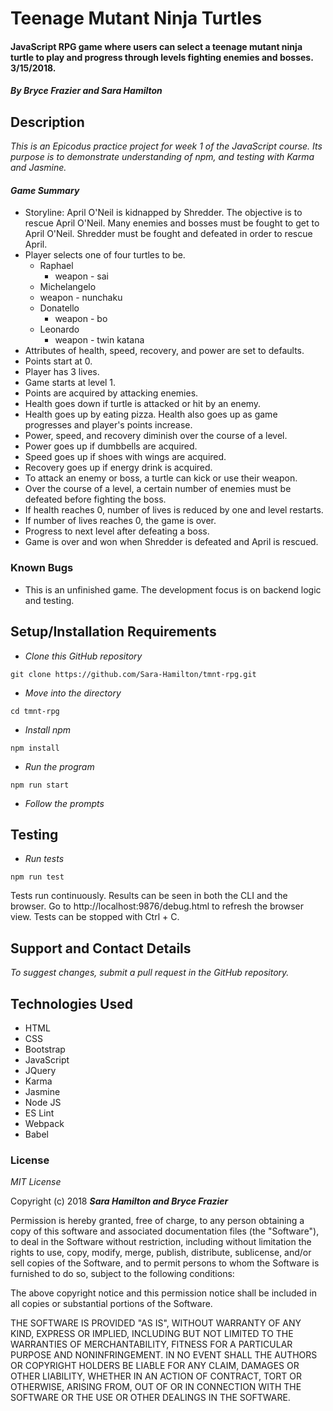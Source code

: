 # Teenage Mutant Ninja Turtles

#### JavaScript RPG game where users can select a teenage mutant ninja turtle to play and progress through levels fighting enemies and bosses. 3/15/2018.

#### _By Bryce Frazier and Sara Hamilton_

## Description
_This is an Epicodus practice project for week 1 of the JavaScript course. Its purpose is to demonstrate understanding of npm, and testing with Karma and Jasmine._

#### _Game Summary_
* Storyline: April O'Neil is kidnapped by Shredder.  The objective is to rescue April O'Neil.  Many enemies and bosses must be fought to get to April O'Neil.  Shredder must be fought and defeated in order to rescue April.  
* Player selects one of four turtles to be.
  * Raphael
    * weapon - sai
  * Michelangelo
   * weapon - nunchaku
  * Donatello
    * weapon - bo
  * Leonardo
    * weapon - twin katana
* Attributes of health, speed, recovery, and power are set to defaults.  
* Points start at 0.
* Player has 3 lives.
* Game starts at level 1.
* Points are acquired by attacking enemies.
* Health goes down if turtle is attacked or hit by an enemy.
* Health goes up by eating pizza.  Health also goes up as game progresses and player's points increase.
* Power, speed, and recovery diminish over the course of a level.
* Power goes up if dumbbells are acquired.
* Speed goes up if shoes with wings are acquired.
* Recovery goes up if energy drink is acquired.
* To attack an enemy or boss, a turtle can kick or use their weapon.
* Over the course of a level, a certain number of enemies must be defeated before fighting the boss.
* If health reaches 0, number of lives is reduced by one and level restarts.
* If number of lives reaches 0, the game is over.
* Progress to next level after defeating a boss.  
* Game is over and won when Shredder is defeated and April is rescued.

### Known Bugs
* This is an unfinished game.  The development focus is on backend logic and testing.  


## Setup/Installation Requirements

* _Clone this GitHub repository_

```
git clone https://github.com/Sara-Hamilton/tmnt-rpg.git
```

* _Move into the directory_

```
cd tmnt-rpg
```

* _Install npm_

```
npm install
```
* _Run the program_

```
npm run start
```
* _Follow the prompts_

## Testing

* _Run tests_

```
npm run test
``` 
Tests run continuously. Results can be seen in both the CLI and the browser.  Go to http://localhost:9876/debug.html to refresh the browser view.  Tests can be stopped with Ctrl + C.

## Support and Contact Details

_To suggest changes, submit a pull request in the GitHub repository._

## Technologies Used

* HTML
* CSS
* Bootstrap
* JavaScript
* JQuery
* Karma
* Jasmine
* Node JS
* ES Lint
* Webpack
* Babel

### License

*MIT License*

Copyright (c) 2018 **_Sara Hamilton and Bryce Frazier_**

Permission is hereby granted, free of charge, to any person obtaining a copy
of this software and associated documentation files (the "Software"), to deal
in the Software without restriction, including without limitation the rights
to use, copy, modify, merge, publish, distribute, sublicense, and/or sell
copies of the Software, and to permit persons to whom the Software is
furnished to do so, subject to the following conditions:

The above copyright notice and this permission notice shall be included in all
copies or substantial portions of the Software.

THE SOFTWARE IS PROVIDED "AS IS", WITHOUT WARRANTY OF ANY KIND, EXPRESS OR
IMPLIED, INCLUDING BUT NOT LIMITED TO THE WARRANTIES OF MERCHANTABILITY,
FITNESS FOR A PARTICULAR PURPOSE AND NONINFRINGEMENT. IN NO EVENT SHALL THE
AUTHORS OR COPYRIGHT HOLDERS BE LIABLE FOR ANY CLAIM, DAMAGES OR OTHER
LIABILITY, WHETHER IN AN ACTION OF CONTRACT, TORT OR OTHERWISE, ARISING FROM,
OUT OF OR IN CONNECTION WITH THE SOFTWARE OR THE USE OR OTHER DEALINGS IN THE
SOFTWARE.
